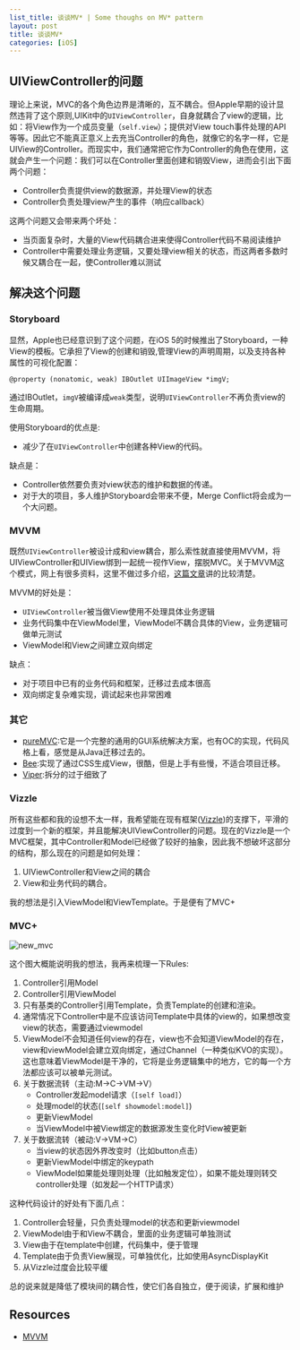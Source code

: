 ```yaml
---
list_title: 谈谈MV* | Some thoughs on MV* pattern
layout: post
title: 谈谈MV*
categories: [iOS]
---
```



## UIViewController的问题

理论上来说，MVC的各个角色边界是清晰的，互不耦合。但Apple早期的设计显然违背了这个原则,UIKit中的`UIViewController`，自身就耦合了view的逻辑，比如：将View作为一个成员变量（`self.view`）；提供对View touch事件处理的API等等。因此它不能真正意义上去充当Controller的角色，就像它的名字一样，它是UIView的Controller。而现实中，我们通常把它作为Controller的角色在使用，这就会产生一个问题：我们可以在Controller里面创建和销毁View，进而会引出下面两个问题：

- Controller负责提供view的数据源，并处理View的状态
- Controller负责处理view产生的事件（响应callback）

这两个问题又会带来两个坏处：

- 当页面复杂时，大量的View代码耦合进来使得Controller代码不易阅读维护
- Controller中需要处理业务逻辑，又要处理view相关的状态，而这两者多数时候又耦合在一起，使Controller难以测试


## 解决这个问题

### Storyboard

显然，Apple也已经意识到了这个问题，在iOS 5的时候推出了Storyboard，一种View的模板。它承担了View的创建和销毁,管理View的声明周期，以及支持各种属性的可视化配置：

```objc
@property (nonatomic, weak) IBOutlet UIImageView *imgV;
```
通过IBOutlet，`imgV`被编译成`weak`类型，说明`UIViewController`不再负责view的生命周期。

使用Storyboard的优点是:

- 减少了在`UIViewController`中创建各种View的代码。

缺点是：

- Controller依然要负责对view状态的维护和数据的传递。
- 对于大的项目，多人维护Storyboard会带来不便，Merge Conflict将会成为一个大问题。

### MVVM

既然`UIViewController`被设计成和view耦合，那么索性就直接使用MVVM，将UIViewController和UIView绑到一起统一视作View，摆脱MVC。关于MVVM这个模式，网上有很多资料，这里不做过多介绍，[这篇文章](http://www.objc.io/issue-13/mvvm.html)讲的比较清楚。

MVVM的好处是：

- `UIViewController`被当做View使用不处理具体业务逻辑
- 业务代码集中在ViewModel里，ViewModel不耦合具体的View，业务逻辑可做单元测试
- ViewModel和View之间建立双向绑定

缺点：
- 对于项目中已有的业务代码和框架，迁移过去成本很高
- 双向绑定复杂难实现，调试起来也非常困难

### 其它

- [pureMVC](https://github.com/PureMVC/puremvc-objectivec-standard-framework/wiki):它是一个完整的通用的GUI系统解决方案，也有OC的实现，代码风格上看，感觉是从Java迁移过去的。
- [Bee](https://github.com/gavinkwoe/BeeFramework):实现了通过CSS生成View，很酷，但是上手有些慢，不适合项目迁移。
- [Viper](http://www.objc.io/issue-13/viper.html):拆分的过于细致了

### Vizzle

所有这些都和我的设想不太一样，我希望能在现有框架([Vizzle](https://xta0.me/2014/09/15/Vizzle-Framework.html))的支撑下，平滑的过度到一个新的框架，并且能解决UIViewController的问题。现在的Vizzle是一个MVC框架，其中Controller和Model已经做了较好的抽象，因此我不想破坏这部分的结构，那么现在的问题是如何处理：

1. UIViewController和View之间的耦合
2. View和业务代码的耦合。

我的想法是引入ViewModel和ViewTemplate。于是便有了MVC+

### MVC+

<img src="{{site.baseurl}}/assets/images/2014/11/new_mvc.png" alt="new_mvc"/>

这个图大概能说明我的想法，我再来梳理一下Rules:
1. Controller引用Model
2. Controller引用ViewModel
3. 只有基类的Controller引用Template，负责Template的创建和渲染。
4. 通常情况下Controller中是不应该访问Template中具体的view的，如果想改变view的状态，需要通过viewmodel
5. ViewModel不会知道任何view的存在，view也不会知道ViewModel的存在，view和viewModel会建立双向绑定，通过Channel（一种类似KVO的实现）。这也意味着ViewModel是干净的，它将是业务逻辑集中的地方，它的每一个方法都应该可以被单元测试。
6. 关于数据流转（主动:M->C->VM->V）
    - Controller发起model请求（`[self load]`）
    - 处理model的状态(`[self showmodel:model]`) 
    - 更新ViewModel 
    - 当ViewModel中被View绑定的数据源发生变化时View被更新
7. 关于数据流转（被动:V->VM->C）
    - 当view的状态因外界改变时（比如button点击）
    - 更新ViewModel中绑定的keypath 
    - ViewModel如果能处理则处理（比如触发定位），如果不能处理则转交controller处理（如发起一个HTTP请求）


这种代码设计的好处有下面几点：

1. Controller会轻量，只负责处理model的状态和更新viewmodel
2. ViewModel由于和View不耦合，里面的业务逻辑可单独测试
3. View由于在template中创建，代码集中，便于管理
4. Template由于负责View展现，可单独优化，比如使用AsyncDisplayKit
5. 从Vizzle过度会比较平缓

总的说来就是降低了模块间的耦合性，使它们各自独立，便于阅读，扩展和维护

## Resources

- [MVVM](https://www.youtube.com/watch?v=dHlwC-UNkxs)


